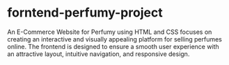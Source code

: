 # forntend-perfumy-project
An E-Commerce Website for Perfumy using HTML and CSS focuses on creating an interactive and visually appealing platform for selling perfumes online. The frontend is designed to ensure a smooth user experience with an attractive layout, intuitive navigation, and responsive design.
